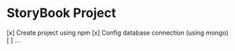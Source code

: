 # StoryBook Project
[x] Create project using npm
[x] Config database connection (using mongo)
[ ] ...